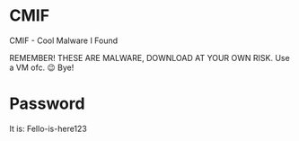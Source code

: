 # CMIF
CMIF - Cool Malware I Found


REMEMBER! THESE ARE MALWARE, DOWNLOAD AT YOUR OWN RISK. Use a VM ofc. :wink:
Bye!

# Password
It is: Fello-is-here123
